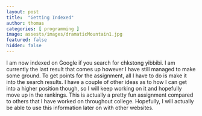 ```yaml
---
layout: post
title:  "Getting Indexed"
author: thomas
categories: [ programming ]
image: assests/images/dramaticMountain1.jpg
featured: false
hidden: false
---
```

I am now indexed on Google if you search for chkstong yibbibi. I am currently the last result that comes up however I have still managed to make some ground. To get points for the assignment, all I have to do is make it into the search results.
I have a couple of other ideas as to how I can get into a higher position though, so I will keep working on it and hopefully move up in the rankings. This is actually a pretty fun assignment compared to others that I have worked on throughout college. Hopefully, I will actually be able to use this information later on with other websites.
